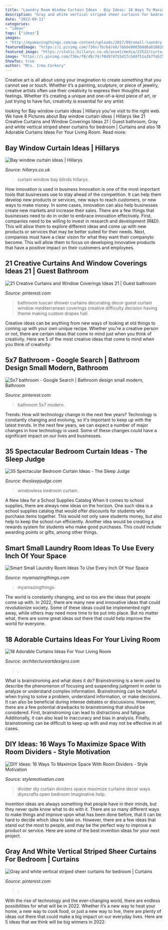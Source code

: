 ```yaml
---
title: "Laundry Room Window Curtain Ideas - Diy Ideas: 16 Ways To Maximize Space With Room Dividers"
description: "Gray and white vertical striped sheer curtains for bedroom"
date: "2023-09-11"
categories:
- "ideas"
tags: ["ideas"]
images:
- "http://myamazingthings.com/wp-content/uploads/2017/09/small-laundry-room-5-768x1027.jpg"
featuredImage: "https://i.pinimg.com/736x/7b/bd/e8/7bbde8003b8d8a018826afd0409ec792.jpg"
featured_image: "https://static.hillarys.co.uk/asset/media/22522/curtain-blinds-match-portrait.jpg"
image: "https://i.pinimg.com/736x/f0/d9/7d/f0d97d755d17c5ddf51a2b7fa525b97c.jpg"
ShowToc: true
author: "Mrs. Irma Corkery"
---
```



Creative art is all about using your imagination to create something that you cannot see or touch. Whether it’s a painting, sculpture, or piece of jewelry, creative artists often use their creativity to express their thoughts and feelings. Whether it’s creating a unique and one-of-a-kind piece of art, or just trying to have fun, creativity is essential for any artist.

	

		
looking for Bay window curtain ideas | Hillarys you've visit to the right web. We have 8 Pictures about Bay window curtain ideas | Hillarys like 21 Creative Curtains and Window Coverings Ideas 21 | Guest bathroom, Gray and white vertical striped sheer curtains for bedroom | Curtains and also 18 Adorable Curtains Ideas For Your Living Room. Read more:
		
    
## Bay Window Curtain Ideas | Hillarys

<img loading=lazy src="https://static.hillarys.co.uk/asset/media/22522/curtain-blinds-match-portrait.jpg" onerror="this.onerror=null;this.src='https://tse1.mm.bing.net/th?id=OIP.1CuH1IuQuRZX83zHQJsh2wHaLH&amp;pid=15.1';" alt="Bay window curtain ideas | Hillarys">

_Source: hillarys.co.uk_

>curtain window bay blinds hillarys. 

	

How innovation is used in business
Innovation is one of the most important tools that businesses use to stay ahead of the competition. It can help them develop new products or services, new ways to reach customers, or new ways to make money. In some cases, innovation can also help businesses create new markets and increase their sales.
There are a few things that businesses need to do in order to embrace innovation effectively. First, companies need to be willing to invest in research and development (R&D). This will allow them to explore different ideas and come up with new products or services that may be better suited for their needs. Next, companies must have a clear vision for what they want their companyto become. This will allow them to focus on developing innovative products that have a positive impact on their customers and employees.

    
## 21 Creative Curtains And Window Coverings Ideas 21 | Guest Bathroom

<img loading=lazy src="https://i.pinimg.com/736x/f0/d9/7d/f0d97d755d17c5ddf51a2b7fa525b97c.jpg" onerror="this.onerror=null;this.src='https://tse4.mm.bing.net/th?id=OIP.7BLKwyG6NgJhWkgikHhK4QHaLH&amp;pid=15.1';" alt="21 Creative Curtains and Window Coverings Ideas 21 | Guest bathroom">

_Source: pinterest.com_

>bathroom tuscan shower curtains decorating decor guest curtain window mediterranean coverings creative difficulty decision having theme making custom drapes hall. 

	

Creative ideas can be anything from new ways of looking at old things to coming up with your own unique recipe. Whether you're a creative person or not, there are certain ideas that come to mind just when you think of creativity. Here are 5 of the most creative ideas that come to mind when you think of creativity: 

    
## 5x7 Bathroom - Google Search | Bathroom Design Small Modern, Bathroom

<img loading=lazy src="https://i.pinimg.com/736x/69/9e/c1/699ec1c9adb8e18e2bace1ecfb0204fd.jpg" onerror="this.onerror=null;this.src='https://tse1.mm.bing.net/th?id=OIP.h9qAbmaYhPiftP69pWUYHQHaLH&amp;pid=15.1';" alt="5x7 bathroom - Google Search | Bathroom design small modern, Bathroom">

_Source: pinterest.com_

>bathroom 5x7 modern. 

	

Trends: How will technology change in the next few years?
Technology is constantly changing and evolving, so it's important to keep up with the latest trends. In the next few years, we can expect a number of major changes in how technology is used. Some of these changes could have a significant impact on our lives and businesses.

    
## 35 Spectacular Bedroom Curtain Ideas - The Sleep Judge

<img loading=lazy src="https://www.thesleepjudge.com/wp-content/uploads/2017/08/Windowless.jpg" onerror="this.onerror=null;this.src='https://tse1.mm.bing.net/th?id=OIP.ty0t1gygHwpGg0kguIgDLAHaLH&amp;pid=15.1';" alt="35 Spectacular Bedroom Curtain Ideas - The Sleep Judge">

_Source: thesleepjudge.com_

>windowless bedroom curtain. 

	

A New Idea for a School Supplies Catalog
When it comes to school supplies, there are always new ideas on the horizon. One such idea is a school supplies catalog that would offer discounts for students who purchase items together. This would not only save students money, but also help to keep the school run efficiently. Another idea would be creating a rewards system for students who make good purchases. This could include awarding points or gifts, among other things.

    
## Smart Small Laundry Room Ideas To Use Every Inch Of Your Space

<img loading=lazy src="http://myamazingthings.com/wp-content/uploads/2017/09/small-laundry-room-5-768x1027.jpg" onerror="this.onerror=null;this.src='https://tse4.mm.bing.net/th?id=OIP.T2zxGDkp6e5Af56xY4d3LwHaJ5&amp;pid=15.1';" alt="Smart Small Laundry Room Ideas To Use Every Inch Of Your Space">

_Source: myamazingthings.com_

>myamazingthings. 

	

The world is constantly changing, and so too are the ideas that people come up with. In 2022, there are many new and innovative ideas that could revolutionize society. Some of these ideas could be implemented right away, while others may need more time to be put into place. But no matter what, there are some great ideas out there that could help improve the world for everyone.

    
## 18 Adorable Curtains Ideas For Your Living Room

<img loading=lazy src="https://www.architectureartdesigns.com/wp-content/uploads/2015/07/417.jpg" onerror="this.onerror=null;this.src='https://tse4.mm.bing.net/th?id=OIP.5aQrwAksgSBfo8xPc8g9-wHaF8&amp;pid=15.1';" alt="18 Adorable Curtains Ideas For Your Living Room">

_Source: architectureartdesigns.com_

>. 

	

What is brainstroming and what does it do?
Brainstroming is a term used to describe the phenomenon of focusing and suspending judgment in order to analyze or understand complex information. Brainstroming can be helpful when trying to solve a problem, understand information, or make decisions. It can also be beneficial during intense debates or discussions. However, there are a few potential drawbacks to brainstroming that should be considered. First, brainstroming can lead to distractions and fatigue. Additionally, it can also lead to inaccuracy and bias in analysis. Finally, brainstroming can be difficult to keep up with and may not be effective in all cases.

    
## DIY Ideas: 16 Ways To Maximize Space With Room Dividers - Style Motivation

<img loading=lazy src="https://www.diyncrafts.com/wp-content/uploads/2018/03/11-curtain-room-divider.jpg" onerror="this.onerror=null;this.src='https://tse2.mm.bing.net/th?id=OIP.oik1vg4eph1bnZ3-a3sUzQHaKm&amp;pid=15.1';" alt="DIY Ideas: 16 Ways To Maximize Space With Room Dividers - Style Motivation">

_Source: stylemotivation.com_

>divider diy curtain dividers space maximize curtains decor ways diyncrafts open bedroom imaginative help. 

	

Invention ideas are always something that people have in their minds, but they never quite know what to do with it. There are so many different ways to make things and improve upon what has been done before, that it can be hard to decide which idea to take on. However, there are a few ideas that stand out the most to people, and may be the perfect way to improve a product or service. Here are some of the best invention ideas for your next project.

    
## Gray And White Vertical Striped Sheer Curtains For Bedroom | Curtains

<img loading=lazy src="https://i.pinimg.com/736x/7b/bd/e8/7bbde8003b8d8a018826afd0409ec792.jpg" onerror="this.onerror=null;this.src='https://tse2.mm.bing.net/th?id=OIP.qmVTUfLp1K7MQENh0h1RVgHaHa&amp;pid=15.1';" alt="Gray and white vertical striped sheer curtains for bedroom | Curtains">

_Source: pinterest.com_

>. 

	

With the rise of technology and the ever-changing world, there are endless possibilities for what will be in 2022. Whether it’s a new way to heat your home, a new way to cook food, or just a new way to live, there are plenty of ideas out there that could make a big impact on our everyday lives. Here are 5 ideas that we think will be big winners in 2022: 


